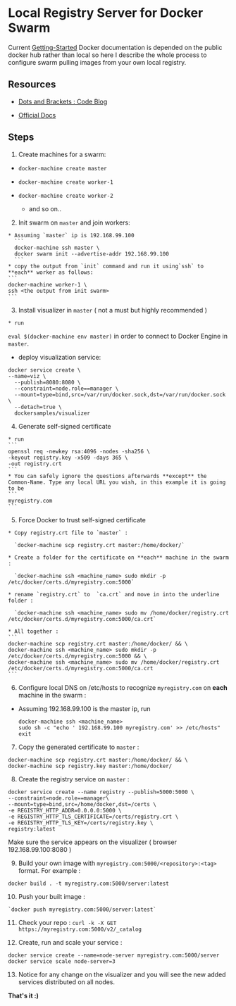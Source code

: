 # Local Registry Server for Docker Swarm
Current [Getting-Started] Docker documentation is depended on the public docker hub rather than local so here I describe the whole process to configure swarm pulling images from your own local registry.

[Getting-Started]:https://docs.docker.com/get-started/

## Resources

- [Dots and Brackets : Code Blog](https://codeblog.dotsandbrackets.com/private-registry-swarm/)

- [Official Docs](https://docs.docker.com/registry/deploying/)


## Steps

1. Create machines for a swarm:
  * `docker-machine create master`
  * `docker-machine create worker-1`
  * `docker-machine create worker-2`

    * and so on..

  2. Init swarm on `master` and join workers:

    * Assuming `master` ip is 192.168.99.100
      ```
      docker-machine ssh master \
      docker swarm init --advertise-addr 192.168.99.100
      ```
    * copy the output from `init` command and run it using`ssh` to **each** worker as follows:
    ```
    docker-machine worker-1 \
  	ssh <the output from init swarm>
    ```
  3. Install visualizer in `master` ( not a must but highly recommended )

    * run
  `
  eval $(docker-machine env master)
  `
  in order to connect to Docker Engine in `master`.

   * deploy visualization service:
   ```
   docker service create \
   --name=viz \
	 --publish=8080:8080 \
	 --constraint=node.role==manager \
	 --mount=type=bind,src=/var/run/docker.sock,dst=/var/run/docker.sock \
	 --detach=true \
	 dockersamples/visualizer
   ```

  4. Generate self-signed certificate

    * run
    ```
    openssl req -newkey rsa:4096 -nodes -sha256 \
    -keyout registry.key -x509 -days 365 \
    -out registry.crt
    ```
    * You can safely ignore the questions afterwards **except** the   Common-Name. Type any local URL you wish, in this example it is going to be
    ```
    myregistry.com
    ```

  5. Force Docker to trust self-signed certificate

    * Copy registry.crt file to `master` :

      `docker-machine scp registry.crt master:/home/docker/`

    * Create a folder for the certificate on **each** machine in the swarm :

      `docker-machine ssh <machine_name> sudo mkdir -p /etc/docker/certs.d/myregistry.com:5000`

    * rename `registry.crt` to  `ca.crt` and move in into the underline folder :

      `docker-machine ssh <machine_name> sudo mv /home/docker/registry.crt /etc/docker/certs.d/myregistry.com:5000/ca.crt`

    * All together :
    ```
    docker-machine scp registry.crt master:/home/docker/ && \
    docker-machine ssh <machine_name> sudo mkdir -p /etc/docker/certs.d/myregistry.com:5000 && \
    docker-machine ssh <machine_name> sudo mv /home/docker/registry.crt /etc/docker/certs.d/myregistry.com:5000/ca.crt
    ```

  6. Configure local DNS on /etc/hosts to recognize `myregistry.com` on **each** machine in the swarm :

  * Assuming 192.168.99.100 is the master ip, run
      ```
      docker-machine ssh <machine_name>
      sudo sh -c "echo ' 192.168.99.100 myregistry.com' >> /etc/hosts"
      exit
      ```

  7. Copy the generated certificate to `master` :
  ```
  docker-machine scp registry.crt master:/home/docker/ && \
  docker-machine scp registry.key master:/home/docker/
  ```

  8. Create the registry service on `master` :
  ```
  docker service create --name registry --publish=5000:5000 \
  --constraint=node.role==manager\
  --mount=type=bind,src=/home/docker,dst=/certs \
  -e REGISTRY_HTTP_ADDR=0.0.0.0:5000 \
  -e REGISTRY_HTTP_TLS_CERTIFICATE=/certs/registry.crt \
  -e REGISTRY_HTTP_TLS_KEY=/certs/registry.key \
  registry:latest
  ```
  Make sure the service appears on the visualizer ( browser 192.168.99.100:8080 )

  9. Build your own image with `myregistry.com:5000/<repository>:<tag>` format. For example :

  `docker build . -t myregistry.com:5000/server:latest`

  10. Push your built image :

    `docker push myregistry.com:5000/server:latest`

  11. Check your repo :
    `curl -k -X GET https://myregistry.com:5000/v2/_catalog`

  12. Create, run and scale your service :
  ```
  docker service create --name=node-server myregistry.com:5000/server
  docker service scale node-server=3
  ```
  13. Notice for any change on the visualizer and you will see the new added services distributed on all nodes.


**That's it :)**
